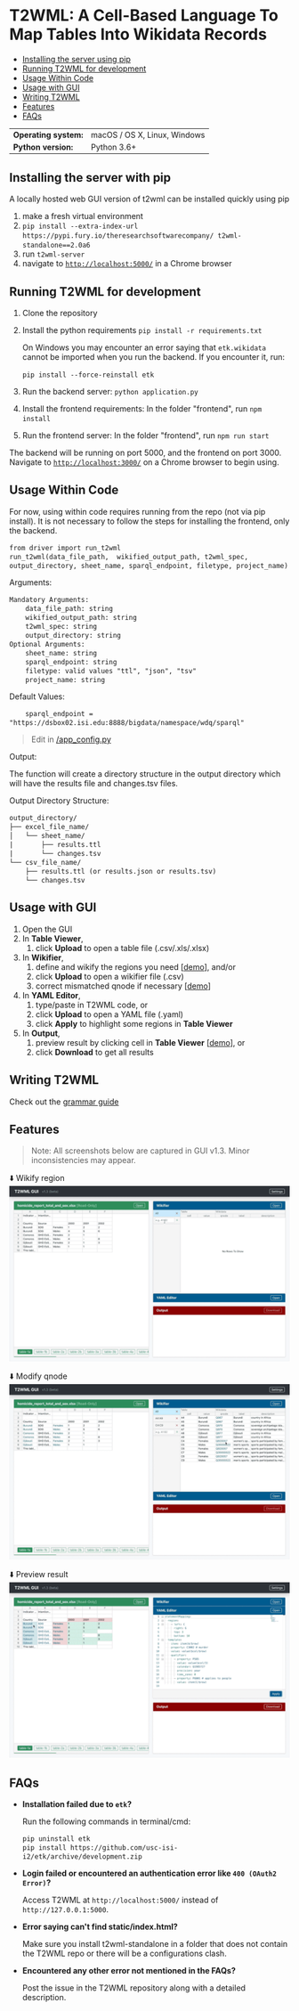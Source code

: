 # T2WML: A Cell-Based Language To Map Tables Into Wikidata Records

* [Installing the server using pip](#serverinstall)
* [Running T2WML for development](#development)
* [Usage Within Code](#usage_within_code)
* [Usage with GUI](#usage_with_gui)
* [Writing T2WML](#writing_t2wml)
* [Features](#features)
* [FAQs](#faqs)

<table>
  <tr><td><b>Operating system:</b></td><td>macOS / OS X, Linux, Windows</td></tr>
  <tr><td><b>Python version:</b></td><td>Python 3.6+</td></tr>
</table>

<span id="serverinstall"></span>
## Installing the server with pip

A locally hosted web GUI version of t2wml can be installed quickly using pip

1. make a fresh virtual environment
2. `pip install --extra-index-url https://pypi.fury.io/theresearchsoftwarecompany/ t2wml-standalone==2.0a6`
3. run `t2wml-server`
4. navigate to [`http://localhost:5000/`](http://localhost:5000/) in a Chrome browser

<span id="development"></span>
## Running T2WML for development

1. Clone the repository
2. Install the python requirements
	`pip install -r requirements.txt`
	
	On Windows you may encounter an error saying that `etk.wikidata` cannot be imported when you run the backend.
    If you encounter it, run:

    `pip install --force-reinstall etk`
3. Run the backend server: 
    `python application.py`
4. Install the frontend requirements:
   In the folder "frontend", run `npm install`
5. Run the frontend server: 
   In the folder "frontend", run `npm run start`

The backend will be running on port 5000, and the frontend on port 3000. Navigate to [`http://localhost:3000/`](http://localhost:3000/) on a Chrome browser to begin using.



<span id="usage_within_code"></span>
## Usage Within Code

For now, using within code requires running from the repo (not via pip install). It is not necessary to follow the steps for installing the frontend, only the backend.

```
from driver import run_t2wml
run_t2wml(data_file_path,  wikified_output_path, t2wml_spec, output_directory, sheet_name, sparql_endpoint, filetype, project_name)
```
Arguments:
```
Mandatory Arguments:
    data_file_path: string
    wikified_output_path: string 
    t2wml_spec: string
    output_directory: string 
Optional Arguments:
    sheet_name: string
    sparql_endpoint: string
    filetype: valid values "ttl", "json", "tsv"
    project_name: string
```

Default Values:
``` 
    sparql_endpoint = "https://dsbox02.isi.edu:8888/bigdata/namespace/wdq/sparql"
```

> Edit in [/app_config.py](https://github.com/usc-isi-i2/t2wml/blob/master/app_config.py)

Output:

The function will create a directory structure in the output directory which will have the results file and changes.tsv files.

Output Directory Structure:
```
output_directory/
├── excel_file_name/
│   └── sheet_name/
|       ├── results.ttl
|       └── changes.tsv
└── csv_file_name/
    ├── results.ttl (or results.json or results.tsv)
    └── changes.tsv
```

<span id="usage_with_gui"></span>
## Usage with GUI

1. Open the GUI
2. In **Table Viewer**,
	1. click **Upload** to open a table file (.csv/.xls/.xlsx)
3. In **Wikifier**,
	1. define and wikify the regions you need [[demo](#wikify_region)], and/or
	2. click **Upload** to open a wikifier file (.csv)
	3. correct mismatched qnode if necessary [[demo](#modify_qnode)]
4. In **YAML Editor**,
	1. type/paste in T2WML code, or
	2. click **Upload** to open a YAML file (.yaml)
	3. click **Apply** to highlight some regions in **Table Viewer**
5. In **Output**,
	1. preview result by clicking cell in **Table Viewer** [[demo](#preview_result)], or
	2. click **Download** to get all results


<span id="writing_t2wml"></span>
## Writing T2WML

Check out the [grammar guide](docs/grammar.md)

<span id="features"></span>
## Features

> Note: All screenshots below are captured in GUI v1.3. Minor inconsistencies may appear.

<span id="wikify_region"></span>⬇️ Wikify region
![t2wml-gui-demo](docs/demo/t2wml-gui-v1.3-wikifier_add.gif)

<span id="modify_qnode"></span>⬇️ Modify qnode
![t2wml-gui-demo](docs/demo/t2wml-gui-v1.3-wikifier_update.gif)

<span id="preview_result"></span>⬇️ Preview result
![t2wml-gui-demo](docs/demo/t2wml-gui-v1.3-output.gif)

<span id="faqs"></span>
## FAQs

* **Installation failed due to `etk`?**

    Run the following commands in terminal/cmd:
    ```
    pip uninstall etk
    pip install https://github.com/usc-isi-i2/etk/archive/development.zip
    ```

* **Login failed or encountered an authentication error like `400 (OAuth2 Error)`?**
  
    Access T2WML at `http://localhost:5000/` instead of `http://127.0.0.1:5000`.

* **Error saying can't find static/index.html?**
  
    Make sure you install t2wml-standalone in a folder that does not contain the T2WML repo or there will be a configurations clash.

* **Encountered any other error not mentioned in the FAQs?**
  
    Post the issue in the T2WML repository along with a detailed description.
